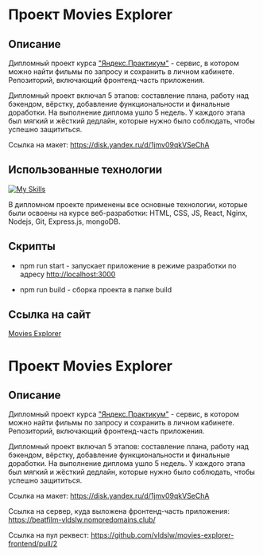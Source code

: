 # Проект Movies Explorer

## Описание

Дипломный проект курса ["Яндекс.Практикум"](https://practicum.yandex.ru/) - cервис, в котором можно найти фильмы по запросу и сохранить в личном кабинете. Репозиторий, включающий фронтенд-часть приложения.

Дипломный проект включал 5 этапов: составление плана, работу над бэкендом, вёрстку, добавление функциональности и финальные доработки. На выполнение диплома ушло 5 недель. У каждого этапа был мягкий и жёсткий дедлайн, которые нужно было соблюдать, чтобы успешно защититься.

Ссылка на макет: https://disk.yandex.ru/d/1jmv09qkVSeChA

## Использованные технологии

[![My Skills](https://skillicons.dev/icons?i=html,css,js,react,nginx,nodejs,express)](https://skillicons.dev)

В дипломном проекте применены все основные технологии, которые были освоены на курсе веб-разработки: HTML, CSS, JS, React, Nginx, Nodejs, Git, Express.js, mongoDB.

## Скрипты

- npm run start - запускает приложение в режиме разработки по адресу [http://localhost:3000](http://localhost:3000)

- npm run build - сборка проекта в папке build

## Ссылка на сайт

[Movies Explorer](https://vldslw-movies-explorer.vercel.app/)


# Проект Movies Explorer

## Описание

Дипломный проект курса ["Яндекс.Практикум"](https://practicum.yandex.ru/) - cервис, в котором можно найти фильмы по запросу и сохранить в личном кабинете. Репозиторий, включающий фронтенд-часть приложения.

Дипломный проект включал 5 этапов: составление плана, работу над бэкендом, вёрстку, добавление функциональности и финальные доработки. На выполнение диплома ушло 5 недель. У каждого этапа был мягкий и жёсткий дедлайн, которые нужно было соблюдать, чтобы успешно защититься.

Ссылка на макет: https://disk.yandex.ru/d/1jmv09qkVSeChA

Ссылка на сервер, куда выложена фронтенд-часть приложения: https://beatfilm-vldslw.nomoredomains.club/

Ссылка на пул реквест: https://github.com/vldslw/movies-explorer-frontend/pull/2
